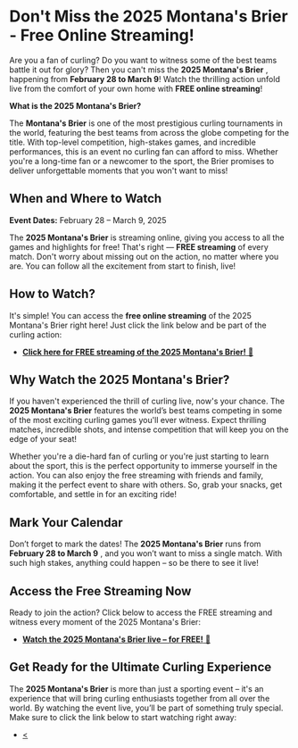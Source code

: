 # Don't Miss the 2025 Montana's Brier - Free Online Streaming!

Are you a fan of curling? Do you want to witness some of the best teams battle it out for glory? Then you can't miss the **2025 Montana's Brier** , happening from **February 28 to March 9**! Watch the thrilling action unfold live from the comfort of your own home with **FREE online streaming**!

**What is the 2025 Montana's Brier?**

The **Montana's Brier** is one of the most prestigious curling tournaments in the world, featuring the best teams from across the globe competing for the title. With top-level competition, high-stakes games, and incredible performances, this is an event no curling fan can afford to miss. Whether you're a long-time fan or a newcomer to the sport, the Brier promises to deliver unforgettable moments that you won't want to miss!

## When and Where to Watch

**Event Dates:** February 28 – March 9, 2025

The **2025 Montana's Brier** is streaming online, giving you access to all the games and highlights for free! That's right — **FREE streaming** of every match. Don't worry about missing out on the action, no matter where you are. You can follow all the excitement from start to finish, live!

## How to Watch?

It's simple! You can access the **free online streaming** of the 2025 Montana's Brier right here! Just click the link below and be part of the curling action:

- [**Click here for FREE streaming of the 2025 Montana's Brier!** 🏒](https://tinyurl.com/livestreamfreeo?st=2025montanasbrier&si=gh)

## Why Watch the 2025 Montana's Brier?

If you haven't experienced the thrill of curling live, now's your chance. The **2025 Montana's Brier** features the world’s best teams competing in some of the most exciting curling games you'll ever witness. Expect thrilling matches, incredible shots, and intense competition that will keep you on the edge of your seat!

Whether you're a die-hard fan of curling or you're just starting to learn about the sport, this is the perfect opportunity to immerse yourself in the action. You can also enjoy the free streaming with friends and family, making it the perfect event to share with others. So, grab your snacks, get comfortable, and settle in for an exciting ride!

## Mark Your Calendar

Don’t forget to mark the dates! The **2025 Montana's Brier** runs from **February 28 to March 9** , and you won’t want to miss a single match. With such high stakes, anything could happen – so be there to see it live!

## Access the Free Streaming Now

Ready to join the action? Click below to access the FREE streaming and witness every moment of the 2025 Montana's Brier:

- [**Watch the 2025 Montana's Brier live – for FREE!** 🎥](https://tinyurl.com/livestreamfreeo?st=2025montanasbrier&si=gh)

## Get Ready for the Ultimate Curling Experience

The **2025 Montana's Brier** is more than just a sporting event – it's an experience that will bring curling enthusiasts together from all over the world. By watching the event live, you’ll be part of something truly special. Make sure to click the link below to start watching right away:

- [\<](https://tinyurl.com/livestreamfreeo?st=2025montanasbrier&si=gh)
